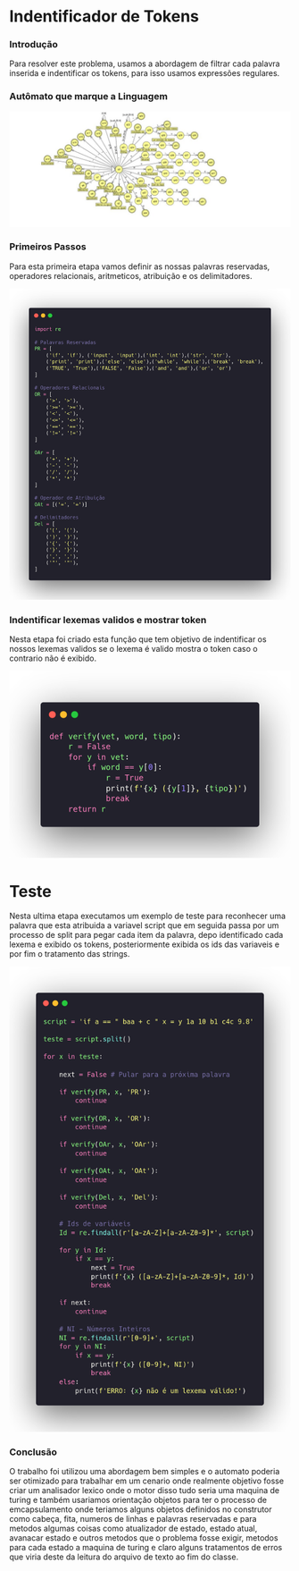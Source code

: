# Indentificador de Tokens 

### Introdução

Para resolver este problema, usamos a abordagem de filtrar cada palavra inserida e indentificar os tokens, para isso usamos expressões regulares.

### Autômato que marque a Linguagem

![automato](img/grafo.jpeg)

### Primeiros Passos

Para esta primeira etapa vamos definir as nossas palavras reservadas, operadores relacionais, aritmeticos, atribuição e os delimitadores.

![palavras default](img/palavras.png)



### Indentificar lexemas validos e mostrar token

Nesta etapa foi criado esta função que tem objetivo de indentificar os nossos lexemas validos se o lexema é valido mostra o token caso o contrario não é exibido.

![function token](img/token.png)

# Teste

Nesta ultima etapa executamos um exemplo de teste para reconhecer uma palavra que esta atribuida a variavel script que em seguida passa por um processo de split para pegar cada item da palavra, depo identificado cada lexema e exibido os tokens, posteriormente exibida os ids das variaveis e por fim o tratamento das strings.

![teste](img/teste.png)

### Conclusão

O trabalho foi utilizou uma abordagem bem simples e o automato poderia ser otimizado para trabalhar em um cenario onde realmente objetivo fosse criar um analisador lexico onde o motor disso tudo seria uma maquina de turing e também usariamos orientação objetos para ter o processo de emcapsulamento onde teriamos alguns objetos definidos no construtor como cabeça, fita, numeros de linhas e palavras reservadas e para metodos algumas coisas como atualizador de estado, estado atual, avanacar estado e outros metodos que o problema fosse exigir, metodos para cada estado a maquina de turing e claro alguns tratamentos de erros que viria deste da leitura do arquivo de texto ao fim do classe. 